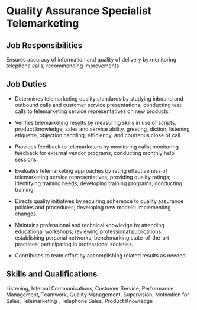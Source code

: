 # Quality Assurance Specialist Telemarketing

## Job Responsibilities

Ensures accuracy of information and quality of delivery by monitoring telephone calls; recommending improvements.

## Job Duties

* Determines telemarketing quality standards by studying inbound and outbound calls and customer service presentations; conducting test calls to telemarketing service representatives on new products.

* Verifies telemarketing results by measuring skills in use of scripts, product knowledge, sales and service ability, greeting, diction, listening, etiquette, objection handling, efficiency, and courteous close of call.

* Provides feedback to telemarketers by monitoring calls; monitoring feedback for external vendor programs; conducting monthly help sessions.

* Evaluates telemarketing approaches by rating effectiveness of telemarketing service representatives; providing quality ratings; identifying training needs; developing training programs; conducting training.

* Directs quality initiatives by requiring adherence to quality assurance policies and procedures; developing new models; implementing changes.

* Maintains professional and technical knowledge by attending educational workshops; reviewing professional publications; establishing personal networks; benchmarking state-of-the-art practices; participating in professional societies.

* Contributes to team effort by accomplishing related results as needed.

## Skills and Qualifications

Listening, Internal Communications, Customer Service, Performance Management, Teamwork, Quality Management, Supervision, Motivation for Sales, Telemarketing , Telephone Sales, Product Knowledge

